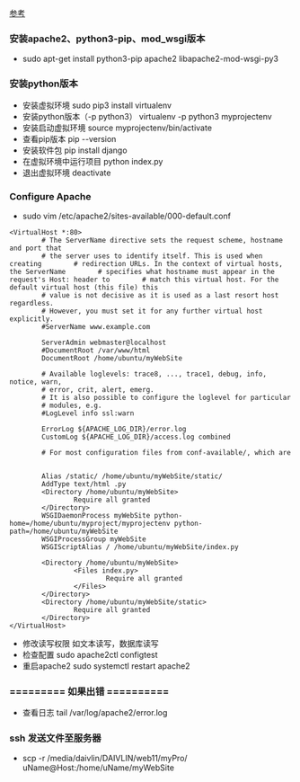 [参考](https://www.digitalocean.com/community/tutorials/how-to-serve-django-applications-with-apache-and-mod_wsgi-on-ubuntu-16-04#conclusion)

### 安装apache2、python3-pip、mod_wsgi版本
- sudo apt-get install python3-pip apache2 libapache2-mod-wsgi-py3

### 安装python版本
- 安装虚拟环境	sudo pip3 install virtualenv
- 安装python版本（-p python3）	virtualenv -p python3 myprojectenv
- 安装启动虚拟环境		source myprojectenv/bin/activate
- 查看pip版本	pip --version
- 安装软件包	pip install django
- 在虚拟环境中运行项目	python index.py
- 退出虚拟环境	deactivate

### Configure Apache
-  sudo vim /etc/apache2/sites-available/000-default.conf
```
<VirtualHost *:80>         
        # The ServerName directive sets the request scheme, hostname and port that
        # the server uses to identify itself. This is used when creating        # redirection URLs. In the context of virtual hosts, the ServerName        # specifies what hostname must appear in the request's Host: header to        # match this virtual host. For the default virtual host (this file) this
        # value is not decisive as it is used as a last resort host regardless.
        # However, you must set it for any further virtual host explicitly.
        #ServerName www.example.com

        ServerAdmin webmaster@localhost
        #DocumentRoot /var/www/html
        DocumentRoot /home/ubuntu/myWebSite

        # Available loglevels: trace8, ..., trace1, debug, info, notice, warn,
        # error, crit, alert, emerg.
        # It is also possible to configure the loglevel for particular
        # modules, e.g.
        #LogLevel info ssl:warn

        ErrorLog ${APACHE_LOG_DIR}/error.log
        CustomLog ${APACHE_LOG_DIR}/access.log combined

        # For most configuration files from conf-available/, which are


        Alias /static/ /home/ubuntu/myWebSite/static/
        AddType text/html .py
        <Directory /home/ubuntu/myWebSite>
                Require all granted
        </Directory>
        WSGIDaemonProcess myWebSite python-home=/home/ubuntu/myproject/myprojectenv python-path=/home/ubuntu/myWebSite
        WSGIProcessGroup myWebSite
        WSGIScriptAlias / /home/ubuntu/myWebSite/index.py

        <Directory /home/ubuntu/myWebSite>
                <Files index.py>
                        Require all granted
                </Files>
        </Directory>
        <Directory /home/ubuntu/myWebSite/static>
                Require all granted
        </Directory>
</VirtualHost>
```
- 修改读写权限	如文本读写，数据库读写
- 检查配置 	sudo apache2ctl configtest
- 重启apache2 	sudo systemctl restart apache2

### ========= 如果出错 ==========
- 查看日志	tail /var/log/apache2/error.log

### ssh 发送文件至服务器
- scp -r /media/daivlin/DAIVLIN/web11/myPro/ uName@Host:/home/uName/myWebSite  

